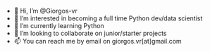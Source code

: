 - 👋 Hi, I’m @Giorgos-vr
- 👀 I’m interested in becoming a full time Python dev/data scientist
- 🌱 I’m currently learning Python
- 💞️ I’m looking to collaborate on junior/starter projects
- 📫 You can reach me by email on giorgos.vr[at]gmail.com

<!---
Giorgos-vr/Giorgos-vr is a ✨ special ✨ repository because its `README.md` (this file) appears on your GitHub profile.
You can click the Preview link to take a look at your changes.
--->
